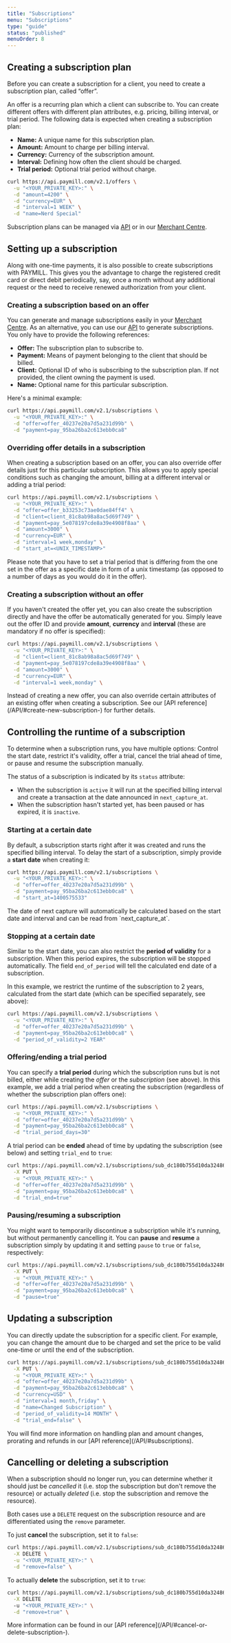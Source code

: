 ```yaml
---
title: "Subscriptions"
menu: "Subscriptions"
type: "guide"
status: "published"
menuOrder: 8
---
```


## Creating a subscription plan

Before you can create a subscription for a client, you need to create a subscription plan, called “offer”.

An offer is a recurring plan which a client can subscribe to. You can create different offers with different plan attributes, e.g. pricing, billing interval, or trial period. The following data is expected when creating a subscription plan:

- **Name:** A unique name for this subscription plan.
- **Amount:** Amount to charge per billing interval.
- **Currency:** Currency of the subscription amount.
- **Interval:** Defining how often the client should be charged.
- **Trial period:** Optional trial period without charge.

```bash
curl https://api.paymill.com/v2.1/offers \
  -u "<YOUR_PRIVATE_KEY>:" \
  -d "amount=4200" \
  -d "currency=EUR" \
  -d "interval=1 WEEK" \
  -d "name=Nerd Special"
```

Subscription plans can be managed via [API](/API/#offers) or in our [Merchant Centre](https://app.paymill.com/offers).

## Setting up a subscription

Along with one-time payments, it is also possible to create subscriptions with PAYMILL. This gives you the advantage to charge the registered credit card or direct debit periodically, say, once a month without any additional request or the need to receive renewed authorization from your client.

### Creating a subscription based on an offer

You can generate and manage subscriptions easily in your [Merchant Centre](https://app.paymill.com/subscriptions). As an alternative, you can use our [API](/API) to generate subscriptions. You only have to provide the following references:

- **Offer:** The subscription plan to subscribe to.
- **Payment:** Means of payment belonging to the client that should be billed.
- **Client:** Optional ID of who is subscribing to the subscription plan. If not provided, the client owning the payment is used.
- **Name:** Optional name for this particular subscription.

Here's a minimal example:

```bash
curl https://api.paymill.com/v2.1/subscriptions \
  -u "<YOUR_PRIVATE_KEY>:" \
  -d "offer=offer_40237e20a7d5a231d99b" \
  -d "payment=pay_95ba26ba2c613ebb0ca8"
```

### Overriding offer details in a subscription

When creating a subscription based on an offer, you can also override offer details just for this particular subscription. This allows you to apply special conditions such as changing the amount, billing at a different interval or adding a trial period:

```bash
curl https://api.paymill.com/v2.1/subscriptions \
  -u "<YOUR_PRIVATE_KEY>:" \
  -d "offer=offer_b33253c73ae0dae84ff4" \
  -d "client=client_81c8ab98a8ac5d69f749" \
  -d "payment=pay_5e078197cde8a39e4908f8aa" \
  -d "amount=3000" \
  -d "currency=EUR" \
  -d "interval=1 week,monday" \
  -d "start_at=<UNIX_TIMESTAMP>"
```

Please note that you have to set a trial period that is differing from the one set in the offer as a specific date in form of a unix timestamp (as opposed to a number of days as you would do it in the offer).

### Creating a subscription without an offer

If you haven't created the offer yet, you can also create the subscription directly and have the offer be automatically generated for you. Simply leave out the offer ID and provide **amount**, **currency** and **interval** (these are mandatory if no offer is specified):

```bash
curl https://api.paymill.com/v2.1/subscriptions \
  -u "<YOUR_PRIVATE_KEY>:" \
  -d "client=client_81c8ab98a8ac5d69f749" \
  -d "payment=pay_5e078197cde8a39e4908f8aa" \
  -d "amount=3000" \
  -d "currency=EUR" \
  -d "interval=1 week,monday" \
```

<div class="info">
Instead of creating a new offer, you can also override certain attributes of an existing offer when creating a subscription. See our [API reference](/API/#create-new-subscription-) for further details.
</div>

## Controlling the runtime of a subscription

To determine when a subscription runs, you have multiple options: Control the start date, restrict it's validity, offer a trial, cancel the trial ahead of time, or pause and resume the subscription manually.

The status of a subscription is indicated by its `status` attribute:
- When the subscription is `active` it will run at the specified billing interval and create a transaction at the date announced in `next_capture_at`.
- When the subscription hasn't started yet, has been paused or has expired, it is `inactive`.

### Starting at a certain date

By default, a subscription starts right after it was created and runs the specified billing interval. To delay the start of a subscription, simply provide a **start date** when creating it:

```bash
curl https://api.paymill.com/v2.1/subscriptions \
  -u "<YOUR_PRIVATE_KEY>:" \
  -d "offer=offer_40237e20a7d5a231d99b" \
  -d "payment=pay_95ba26ba2c613ebb0ca8" \
  -d "start_at=1400575533"
```

<div class="info">
The date of next capture will automatically be calculated based on the start date and interval and can be read from `next_capture_at`.
</div>

### Stopping at a certain date

Similar to the start date, you can also restrict the **period of validity** for a subscription. When this period expires, the subscription will be stopped automatically. The field `end_of_period` will tell the calculated end date of a subscription.

In this example, we restrict the runtime of the subscription to 2 years, calculated from the start date (which can be specified separately, see above):

```bash
curl https://api.paymill.com/v2.1/subscriptions \
  -u "<YOUR_PRIVATE_KEY>:" \
  -d "offer=offer_40237e20a7d5a231d99b" \
  -d "payment=pay_95ba26ba2c613ebb0ca8" \
  -d "period_of_validity=2 YEAR"
```

### Offering/ending a trial period

You can specify a **trial period** during which the subscription runs but is not billed, either while creating the *offer* or the *subscription* (see above). In this example, we add a trial period when creating the subscription (regardless of whether the subscription plan offers one):

```bash
curl https://api.paymill.com/v2.1/subscriptions \
  -u "<YOUR_PRIVATE_KEY>:" \
  -d "offer=offer_40237e20a7d5a231d99b" \
  -d "payment=pay_95ba26ba2c613ebb0ca8" \
  -d "trial_period_days=30"
```

A trial period can be **ended** ahead of time by updating the subscription (see below) and setting `trial_end` to `true`:

```sh
curl https://api.paymill.com/v2.1/subscriptions/sub_dc180b755d10da324864 \
  -X PUT \
  -u "<YOUR_PRIVATE_KEY>:" \
  -d "offer=offer_40237e20a7d5a231d99b" \
  -d "payment=pay_95ba26ba2c613ebb0ca8" \
  -d "trial_end=true"
```

### Pausing/resuming a subscription

You might want to temporarily discontinue a subscription while it's running, but without permanently cancelling it. You can **pause** and **resume** a subscription simply by updating it and setting `pause` to `true` or `false`, respectively:

```sh
curl https://api.paymill.com/v2.1/subscriptions/sub_dc180b755d10da324864 \
  -X PUT \
  -u "<YOUR_PRIVATE_KEY>:" \
  -d "offer=offer_40237e20a7d5a231d99b" \
  -d "payment=pay_95ba26ba2c613ebb0ca8" \
  -d "pause=true"
```

## Updating a subscription

You can directly update the subscription for a specific client. For example, you can change the amount due to be charged and set the price to be valid one-time or until the end of the subscription.

```bash
curl https://api.paymill.com/v2.1/subscriptions/sub_dc180b755d10da324864 \
  -X PUT \
  -u "<YOUR_PRIVATE_KEY>:" \
  -d "offer=offer_40237e20a7d5a231d99b" \
  -d "payment=pay_95ba26ba2c613ebb0ca8" \
  -d "currency=USD" \
  -d "interval=1 month,friday" \
  -d "name=Changed Subscription" \
  -d "period_of_validity=14 MONTH" \
  -d "trial_end=false" \
```

<div class="info">
You will find more information on handling plan and amount changes, prorating and refunds in our [API reference](/API/#subscriptions).
</div>

## Cancelling or deleting a subscription

When a subscription should no longer run, you can determine whether it should just be *cancelled* it (i.e. stop the subscription but don't remove the resource) or actually *deleted* (i.e. stop the subscription and remove the resource).

Both cases use a `DELETE` request on the subscription resource and are differentiated using the `remove` parameter.

To just **cancel** the subscription, set it to `false`:

```bash
curl https://api.paymill.com/v2.1/subscriptions/sub_dc180b755d10da324864 \
  -X DELETE \
  -u "<YOUR_PRIVATE_KEY>:" \
  -d "remove=false" \
```

To actually **delete** the subscription, set it to `true`:

```bash
curl https://api.paymill.com/v2.1/subscriptions/sub_dc180b755d10da324864 \
  -X DELETE
  -u "<YOUR_PRIVATE_KEY>:" \
  -d "remove=true" \
```

<div class="info">
More information can be found in our [API reference](/API/#cancel-or-delete-subscription-).
</div>
